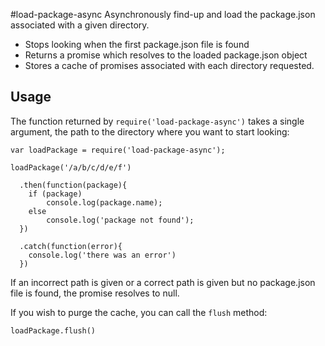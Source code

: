 #load-package-async
Asynchronously find-up and load the package.json associated with a given directory.

* Stops looking when the first package.json file is found
* Returns a promise which resolves to the loaded package.json object
* Stores a cache of promises associated with each directory requested.

Usage
---
The function returned by `require('load-package-async')` takes a single argument,
the path to the directory where you want to start looking:

    var loadPackage = require('load-package-async');

    loadPackage('/a/b/c/d/e/f')

      .then(function(package){
        if (package)
            console.log(package.name);
        else
            console.log('package not found');
      })

      .catch(function(error){
        console.log('there was an error')
      })

If an incorrect path is given or a correct path is given but no package.json file
is found, the promise resolves to null.

If you wish to purge the cache, you can call the `flush` method:

    loadPackage.flush()


